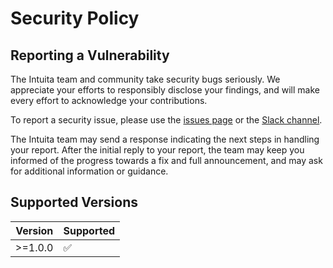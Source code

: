 # Security Policy

## Reporting a Vulnerability

The Intuita team and community take security bugs seriously. We appreciate your efforts to responsibly disclose your findings, and will make every effort to acknowledge your contributions.

To report a security issue, please use the [issues page](https://github.com/codemod-com/codemod-registry/issues) or the [Slack channel](https://intuita.io/community).

The Intuita team may send a response indicating the next steps in handling your report. After the initial reply to your report, the team may keep you informed of the progress towards a fix and full announcement, and may ask for additional information or guidance.

## Supported Versions

| Version | Supported          |
| ------- | ------------------ |
| >=1.0.0 | :white_check_mark: |
